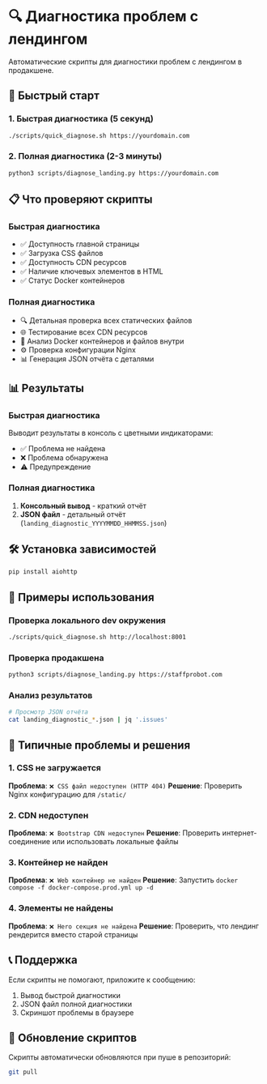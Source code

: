 # 🔍 Диагностика проблем с лендингом

Автоматические скрипты для диагностики проблем с лендингом в продакшене.

## 🚀 Быстрый старт

### 1. Быстрая диагностика (5 секунд)
```bash
./scripts/quick_diagnose.sh https://yourdomain.com
```

### 2. Полная диагностика (2-3 минуты)
```bash
python3 scripts/diagnose_landing.py https://yourdomain.com
```

## 📋 Что проверяют скрипты

### Быстрая диагностика
- ✅ Доступность главной страницы
- ✅ Загрузка CSS файлов
- ✅ Доступность CDN ресурсов
- ✅ Наличие ключевых элементов в HTML
- ✅ Статус Docker контейнеров

### Полная диагностика
- 🔍 Детальная проверка всех статических файлов
- 🌐 Тестирование всех CDN ресурсов
- 🐳 Анализ Docker контейнеров и файлов внутри
- ⚙️ Проверка конфигурации Nginx
- 📊 Генерация JSON отчёта с деталями

## 📊 Результаты

### Быстрая диагностика
Выводит результаты в консоль с цветными индикаторами:
- ✅ Проблема не найдена
- ❌ Проблема обнаружена
- ⚠️ Предупреждение

### Полная диагностика
1. **Консольный вывод** - краткий отчёт
2. **JSON файл** - детальный отчёт (`landing_diagnostic_YYYYMMDD_HHMMSS.json`)

## 🛠️ Установка зависимостей

```bash
pip install aiohttp
```

## 📝 Примеры использования

### Проверка локального dev окружения
```bash
./scripts/quick_diagnose.sh http://localhost:8001
```

### Проверка продакшена
```bash
python3 scripts/diagnose_landing.py https://staffprobot.com
```

### Анализ результатов
```bash
# Просмотр JSON отчёта
cat landing_diagnostic_*.json | jq '.issues'
```

## 🔧 Типичные проблемы и решения

### 1. CSS не загружается
**Проблема**: `❌ CSS файл недоступен (HTTP 404)`
**Решение**: Проверить Nginx конфигурацию для `/static/`

### 2. CDN недоступен
**Проблема**: `❌ Bootstrap CDN недоступен`
**Решение**: Проверить интернет-соединение или использовать локальные файлы

### 3. Контейнер не найден
**Проблема**: `❌ Web контейнер не найден`
**Решение**: Запустить `docker compose -f docker-compose.prod.yml up -d`

### 4. Элементы не найдены
**Проблема**: `❌ Hero секция не найдена`
**Решение**: Проверить, что лендинг рендерится вместо старой страницы

## 📞 Поддержка

Если скрипты не помогают, приложите к сообщению:
1. Вывод быстрой диагностики
2. JSON файл полной диагностики
3. Скриншот проблемы в браузере

## 🔄 Обновление скриптов

Скрипты автоматически обновляются при пуше в репозиторий:
```bash
git pull
```
